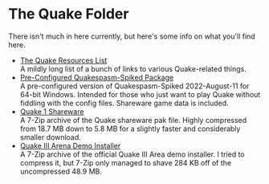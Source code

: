 # The Quake Folder
There isn't much in here currently, but here's some info on what you'll find here.

* [The Quake Resources List](Quake-Resources.md)  
    A mildly long list of a bunch of links to various Quake-related things.
* [Pre-Configured Quakespasm-Spiked Package](quakespasm_spiked_win64.7z)  
    A pre-configured version of Quakespasm-Spiked 2022-August-11 for 64-bit Windows. Intended for those who just want to play Quake without fiddling with the config files. Shareware game data is included.
* [Quake 1 Shareware](quake1_shareware_pak0.7z)  
    A 7-Zip archive of the Quake shareware pak file. Highly compressed from 18.7 MB down to 5.8 MB for a slightly faster and considerably smaller download.
* [Quake III Arena Demo Installer](Q3ADemo.7z)  
    A 7-Zip archive of the official Quake III Area demo installer. I tried to compress it, but 7-Zip only managed to shave 284 KB off of the uncompressed 48.9 MB.